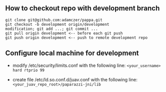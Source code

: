 ## How to checkout repo with development branch
```
git clone git@github.com:adamczer/pappa.git
git checkout -b development origin/development
modification; git add ...; git commit ...
git pull origin development <-- before each git push
git push origin development <-- push to remote development repo
```

## Configure local machine for development
- modify /etc/security/limits.conf with the following line:
```<your_username> hard rtprio 99```

- create file /etc/ld.so.conf.d/juav.conf with the following line:
```<your_juav_repo_root>/paparazzi-jni/lib```
